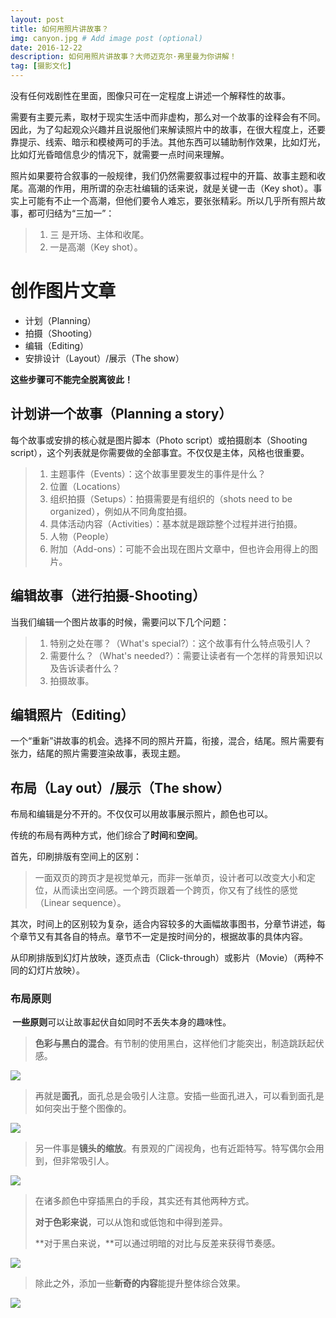 ```yaml
---
layout: post
title: 如何用照片讲故事？
img: canyon.jpg # Add image post (optional)
date: 2016-12-22
description: 如何用照片讲故事？大师迈克尔·弗里曼为你讲解！
tag: [摄影文化]
---
```


没有任何戏剧性在里面，图像只可在一定程度上讲述一个解释性的故事。

需要有主要元素，取材于现实生活中而非虚构，那么对一个故事的诠释会有不同。因此，为了勾起观众兴趣并且说服他们来解读照片中的故事，在很大程度上，还要靠提示、线索、暗示和模棱两可的手法。其他东西可以辅助制作效果，比如灯光，比如灯光昏暗信息少的情况下，就需要一点时间来理解。

照片如果要符合叙事的一般规律，我们仍然需要叙事过程中的开篇、故事主题和收尾。高潮的作用，用所谓的杂志社编辑的话来说，就是关键一击（Key shot）。事实上可能有不止一个高潮，但他们要令人难忘，要张张精彩。所以几乎所有照片故事，都可归结为“三加一”：

> 1. 三 是开场、主体和收尾。
> 2. 一是高潮（Key shot）。

# 创作图片文章

* 计划（Planning）
* 拍摄（Shooting）
* 编辑（Editing）
* 安排设计（Layout）/展示（The show）

**这些步骤可不能完全脱离彼此！**

## 计划讲一个故事（Planning a story）

每个故事或安排的核心就是图片脚本（Photo script）或拍摄剧本（Shooting script），这个列表就是你需要做的全部事宜。不仅仅是主体，风格也很重要。

> 1. 主题事件（Events）：这个故事里要发生的事件是什么？
> 2. 位置（Locations）
> 3. 组织拍摄（Setups）：拍摄需要是有组织的（shots need to be organized），例如从不同角度拍摄。
> 4. 具体活动内容（Activities）：基本就是跟踪整个过程并进行拍摄。
> 5. 人物（People）
> 6. 附加（Add-ons）：可能不会出现在图片文章中，但也许会用得上的图片。

## 编辑故事（进行拍摄-Shooting）

当我们编辑一个图片故事的时候，需要问以下几个问题：

> 1. 特别之处在哪？（What's special?）：这个故事有什么特点吸引人？
> 2. 需要什么？（What's needed?）：需要让读者有一个怎样的背景知识以及告诉读者什么？
> 3. 拍摄故事。

## 编辑照片（Editing）

一个“重新”讲故事的机会。选择不同的照片开篇，衔接，混合，结尾。照片需要有张力，结尾的照片需要渲染故事，表现主题。&nbsp;

## 布局（Lay out）/展示（The show）

布局和编辑是分不开的。不仅仅可以用故事展示照片，颜色也可以。

传统的布局有两种方式，他们综合了**时间**和**空间**。

首先，印刷排版有空间上的区别：

> 一面双页的跨页才是视觉单元，而非一张单页，设计者可以改变大小和定位，从而读出空间感。一个跨页跟着一个跨页，你又有了线性的感觉（Linear sequence）。

其次，时间上的区别较为复杂，适合内容较多的大画幅故事图书，分章节讲述，每个章节又有其各自的特点。章节不一定是按时间分的，根据故事的具体内容。&nbsp;

从印刷排版到幻灯片放映，逐页点击（Click-through）或影片（Movie）（两种不同的幻灯片放映）。

### 布局原则

**&nbsp;一些原则**可以让故事起伏自如同时不丢失本身的趣味性。

> **色彩与黑白的混合**。有节制的使用黑白，这样他们才能突出，制造跳跃起伏感。

![][image-1]

> 再就是**面孔**，面孔总是会吸引人注意。安插一些面孔进入，可以看到面孔是如何突出于整个图像的。

![][image-2]

> 另一件事是**镜头的缩放**。有景观的广阔视角，也有近距特写。特写偶尔会用到，但非常吸引人。

![][image-3]

> 在诸多颜色中穿插黑白的手段，其实还有其他两种方式。
> 
> 
> **对于色彩来说**，可以从饱和或低饱和中得到差异。
> 
> 
> **对于黑白来说，**可以通过明暗的对比与反差来获得节奏感。

![][image-4]

> 除此之外，添加一些**新奇的内容**能提升整体综合效果。

![][image-5]

&nbsp;

[image-1]:	https://i.loli.net/2020/05/24/MckXTjuOqVnA4pw.png
[image-2]:	https://i.loli.net/2020/05/24/DiOYxmfdyHjpnv9.png
[image-3]:	https://i.loli.net/2020/05/24/w6QVnhmYi9gfulO.png
[image-4]:	https://i.loli.net/2020/05/24/y96F4qozbAlQitE.png
[image-5]:	https://i.loli.net/2020/05/24/We9qo8CQKTSkc4Y.png